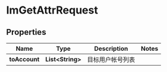

# ImGetAttrRequest


## Properties

| Name | Type | Description | Notes |
|------------ | ------------- | ------------- | -------------|
|**toAccount** | **List&lt;String&gt;** | 目标用户帐号列表 |  |



